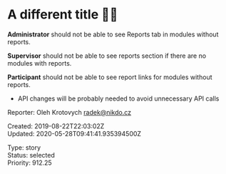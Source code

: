# A different title 🍋🎸

**Administrator** should not be able to see Reports tab in modules without reports.

**Supervisor** should not be able to see reports section if there are no modules with reports.

**Participant** should not be able to see report links for modules without reports.

- API changes will be probably needed to avoid unnecessary API calls

Reporter: Oleh Krotovych <radek@nikdo.cz>  

Created: 2019-08-22T22:03:02Z  
Updated: 2020-05-28T09:41:41.935394500Z

Type: story  
Status: selected  
Priority: 912.25
